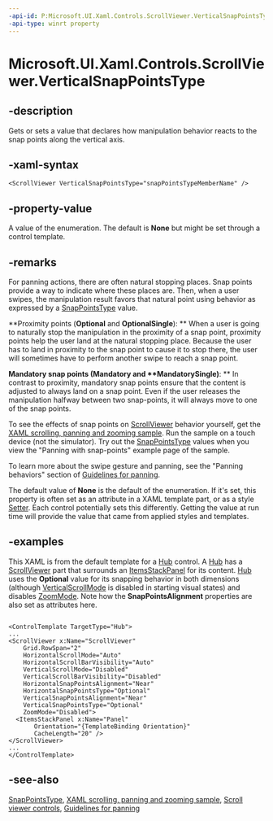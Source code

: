 ```yaml
---
-api-id: P:Microsoft.UI.Xaml.Controls.ScrollViewer.VerticalSnapPointsType
-api-type: winrt property
---
```


<!-- Property syntax
public Windows.UI.Xaml.Controls.SnapPointsType VerticalSnapPointsType { get;  set; }
-->

# Microsoft.UI.Xaml.Controls.ScrollViewer.VerticalSnapPointsType

## -description
Gets or sets a value that declares how manipulation behavior reacts to the snap points along the vertical axis.

## -xaml-syntax
```xaml
<ScrollViewer VerticalSnapPointsType="snapPointsTypeMemberName" />
```


## -property-value
A value of the enumeration. The default is **None** but might be set through a control template.

## -remarks
For panning actions, there are often natural stopping places. Snap points provide a way to indicate where these places are. Then, when a user swipes, the manipulation result favors that natural point using behavior as expressed by a [SnapPointsType](snappointstype.md) value.

**Proximity points (****Optional**** and ****OptionalSingle****):
** When a user is going to naturally stop the manipulation in the proximity of a snap point, proximity points help the user land at the natural stopping place. Because the user has to land in proximity to the snap point to cause it to stop there, the user will sometimes have to perform another swipe to reach a snap point.

**Mandatory snap points (****Mandatory**** and ****MandatorySingle**)**:
** In contrast to proximity, mandatory snap points ensure that the content is adjusted to always land on a snap point. Even if the user releases the manipulation halfway between two snap-points, it will always move to one of the snap points.

To see the effects of snap points on [ScrollViewer](scrollviewer.md) behavior yourself, get the [XAML scrolling, panning and zooming sample](https://github.com/microsoftarchive/msdn-code-gallery-microsoft/tree/master/Official%20Windows%20Platform%20Sample/XAML%20scrolling%2C%20panning%2C%20and%20zooming%20sample). Run the sample on a touch device (not the simulator). Try out the [SnapPointsType](snappointstype.md) values when you view the "Panning with snap-points" example page of the sample.

To learn more about the swipe gesture and panning, see the "Panning behaviors" section of [Guidelines for panning](/windows/uwp/input-and-devices/guidelines-for-panning).

The default value of **None** is the default of the enumeration. If it's set, this property is often set as an attribute in a XAML template part, or as a style [Setter](../microsoft.ui.xaml/setter.md). Each control potentially sets this differently. Getting the value at run time will provide the value that came from applied styles and templates.

## -examples
This XAML is from the default template for a [Hub](hub.md) control. A [Hub](hub.md) has a [ScrollViewer](scrollviewer.md) part that surrounds an [ItemsStackPanel](itemsstackpanel.md) for its content. [Hub](hub.md) uses the **Optional** value for its snapping behavior in both dimensions (although [VerticalScrollMode](scrollviewer_verticalscrollmode.md) is disabled in starting visual states) and disables [ZoomMode](scrollviewer_zoommode.md). Note how the **SnapPointsAlignment** properties are also set as attributes here.

```xaml

<ControlTemplate TargetType="Hub">
...
<ScrollViewer x:Name="ScrollViewer"
    Grid.RowSpan="2"
    HorizontalScrollMode="Auto"
    HorizontalScrollBarVisibility="Auto"
    VerticalScrollMode="Disabled"
    VerticalScrollBarVisibility="Disabled"
    HorizontalSnapPointsAlignment="Near"
    HorizontalSnapPointsType="Optional"
    VerticalSnapPointsAlignment="Near"
    VerticalSnapPointsType="Optional"
    ZoomMode="Disabled">
  <ItemsStackPanel x:Name="Panel" 
       Orientation="{TemplateBinding Orientation}"
       CacheLength="20" />
</ScrollViewer>
...
</ControlTemplate>
```



## -see-also
[SnapPointsType](snappointstype.md), [XAML scrolling, panning and zooming sample](https://github.com/microsoftarchive/msdn-code-gallery-microsoft/tree/master/Official%20Windows%20Platform%20Sample/XAML%20scrolling%2C%20panning%2C%20and%20zooming%20sample), [Scroll viewer controls](/windows/uwp/design/controls-and-patterns/scroll-controls), [Guidelines for panning](/windows/uwp/design/input/guidelines-for-panning)
